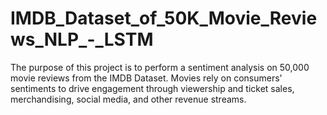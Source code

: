 # IMDB_Dataset_of_50K_Movie_Reviews_NLP_-_LSTM
The purpose of this project is to perform a sentiment analysis on 50,000 movie reviews from the IMDB Dataset. Movies rely on consumers' sentiments to drive engagement through viewership and ticket sales, merchandising, social media, and other revenue streams.

